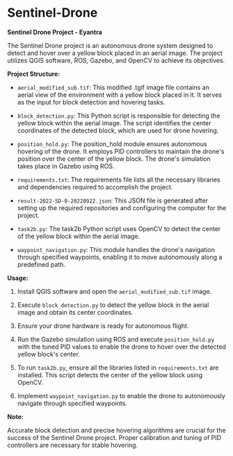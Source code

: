 # Sentinel-Drone
**Sentinel Drone Project - Eyantra**

The Sentinel Drone project is an autonomous drone system designed to detect and hover over a yellow block placed in an aerial image. The project utilizes QGIS software, ROS, Gazebo, and OpenCV to achieve its objectives.

**Project Structure:**

- `aerial_modified_sub.tif`: This modified .tgif image file contains an aerial view of the environment with a yellow block placed in it. It serves as the input for block detection and hovering tasks.

- `block_detection.py`: This Python script is responsible for detecting the yellow block within the aerial image. The script identifies the center coordinates of the detected block, which are used for drone hovering.

- `position_hold.py`: The position_hold module ensures autonomous hovering of the drone. It employs PID controllers to maintain the drone's position over the center of the yellow block. The drone's simulation takes place in Gazebo using ROS.

- `requirements.txt`: The requirements file lists all the necessary libraries and dependencies required to accomplish the project.

- `result-2022-SD-0-20220922.json`: This JSON file is generated after setting up the required repositories and configuring the computer for the project.

- `task2b.py`: The task2b Python script uses OpenCV to detect the center of the yellow block within the aerial image.

- `waypoint_navigation.py`: This module handles the drone's navigation through specified waypoints, enabling it to move autonomously along a predefined path.

**Usage:**

1. Install QGIS software and open the `aerial_modified_sub.tif` image.

2. Execute `block_detection.py` to detect the yellow block in the aerial image and obtain its center coordinates.

3. Ensure your drone hardware is ready for autonomous flight.

4. Run the Gazebo simulation using ROS and execute `position_hold.py` with the tuned PID values to enable the drone to hover over the detected yellow block's center.

5. To run `task2b.py`, ensure all the libraries listed in `requirements.txt` are installed. This script detects the center of the yellow block using OpenCV.

6. Implement `waypoint_navigation.py` to enable the drone to autonomously navigate through specified waypoints.

**Note:**

Accurate block detection and precise hovering algorithms are crucial for the success of the Sentinel Drone project. Proper calibration and tuning of PID controllers are necessary for stable hovering.
